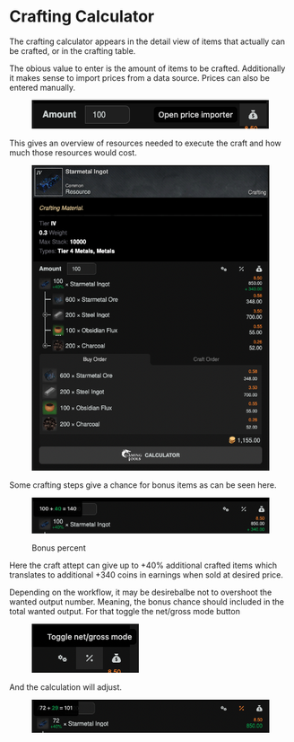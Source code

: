 # Crafting Calculator

The crafting calculator appears in the detail view of items that actually can be crafted, or in the crafting table.

The obious value to enter is the amount of items to be crafted. Additionally it makes sense to import prices from a data source. Prices can also be entered manually.

<figure><img src="../.gitbook/assets/Screenshot 2023-10-02 at 16.57.15.png" alt=""><figcaption></figcaption></figure>

This gives an overview of resources needed to execute the craft and how much those resources would cost.

<figure><img src="../.gitbook/assets/Screenshot 2023-10-02 at 16.56.22.png" alt=""><figcaption></figcaption></figure>

Some crafting steps give a chance for bonus items as can be seen here.

<figure><img src="../.gitbook/assets/Screenshot 2023-10-02 at 16.57.54.png" alt=""><figcaption><p>Bonus percent</p></figcaption></figure>

Here the craft attept can give up to +40% additional crafted items which translates to additional +340 coins in earnings when sold at desired price.

Depending on the workflow, it may be desirebalbe not to overshoot the wanted output number. Meaning, the bonus chance should included in the total wanted output. For that toggle the net/gross mode button

<figure><img src="../.gitbook/assets/Screenshot 2023-10-02 at 16.57.36.png" alt=""><figcaption></figcaption></figure>

And the calculation will adjust.

<figure><img src="../.gitbook/assets/Screenshot 2023-10-02 at 16.58.06.png" alt=""><figcaption></figcaption></figure>
